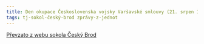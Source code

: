 ```yaml
---
title: Den okupace Československa vojsky Varšavské smlouvy (21. srpen 1968)
tags: tj-sokol-český-brod zprávy-z-jednot
---
```





[Převzato z webu sokola Český Brod](http://sokolbrod.cz/den-okupace-ceskoslovenska-vojsky-varsavske-smlouvy-21-srpen-1968/)